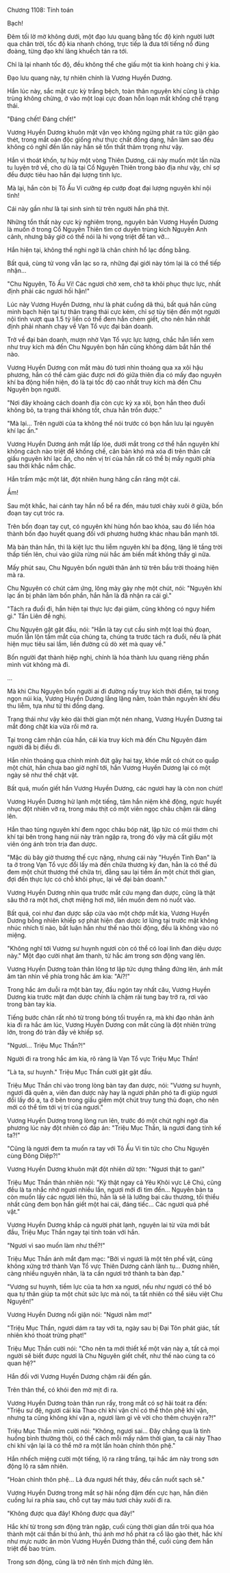 




Chương 1108: Tính toán


Bạch!

Đêm tối lờ mờ không dưới, một đạo lưu quang bằng tốc độ kinh người lướt qua chân trời, tốc độ kia nhanh chóng, trực tiếp là đưa tới tiếng nổ đùng đoàng, từng đạo khí lãng khuếch tán ra tới.

Chỉ là lại nhanh tốc độ, đều không thể che giấu một tia kinh hoàng chi ý kia.

Đạo lưu quang này, tự nhiên chính là Vương Huyền Dương.

Hắn lúc này, sắc mặt cực kỳ trắng bệch, toàn thân nguyên khí cũng là chập trùng không chừng, ở vào một loại cực đoan hỗn loạn mất khống chế trạng thái.

"Đáng chết! Đáng chết!"

Vương Huyền Dương khuôn mặt vặn vẹo không ngừng phát ra tức giận gào thét, trong mắt oán độc giống như thực chất đồng dạng, hắn làm sao đều không có nghĩ đến lần này hắn sẽ tổn thất thảm trọng như vậy.

Hắn vì thoát khốn, tự hủy một vòng Thiên Dương, cái này muốn một lần nữa tu luyện trở về, cho dù là tại Cổ Nguyên Thiên trong bảo địa như vậy, chỉ sợ đều được tiêu hao hắn đại lượng tinh lực.

Mà lại, hắn còn bị Tô Ấu Vi cưỡng ép cướp đoạt đại lượng nguyên khí nội tình!

Cái này gần như là tại sinh sinh từ trên người hắn phá thịt.

Những tổn thất này cực kỳ nghiêm trọng, nguyên bản Vương Huyền Dương là muốn ở trong Cổ Nguyên Thiên tìm cơ duyên trùng kích Nguyên Anh cảnh, nhưng bây giờ có thể nói là hi vọng triệt để tan vỡ...

Hắn hiện tại, không thể nghi ngờ là chân chính hổ lạc đồng bằng.

Bất quá, cùng tử vong vẫn lạc so ra, những đại giới này tóm lại là có thể tiếp nhận...

"Chu Nguyên, Tô Ấu Vi! Các ngươi chờ xem, chờ ta khôi phục thực lực, nhất định phải các ngươi hối hận!"

Lúc này Vương Huyền Dương, như là phát cuồng dã thú, bất quá hắn cũng minh bạch hiện tại tự thân trạng thái cực kém, chỉ sợ tùy tiện đến một người nội tình vượt qua 1.5 tỷ liền có thể đem hắn chém giết, cho nên hắn nhất định phải nhanh chạy về Vạn Tổ vực đại bản doanh.

Trở về đại bản doanh, mượn nhờ Vạn Tổ vực lực lượng, chắc hẳn liền xem như truy kích mà đến Chu Nguyên bọn hắn cũng không dám bắt hắn thế nào.

Vương Huyền Dương con mắt màu đỏ tươi nhìn thoáng qua xa xôi hậu phương, hắn có thể cảm giác được nơi đó giữa thiên địa có mấy đạo nguyên khí ba động hiển hiện, đó là tại tốc độ cao nhất truy kích mà đến Chu Nguyên bọn người.

"Nơi đây khoảng cách doanh địa còn cực kỳ xa xôi, bọn hắn theo đuổi không bỏ, ta trạng thái không tốt, chưa hẳn trốn được."

"Mà lại... Trên người của ta không thể nói trước có bọn hắn lưu lại nguyên khí lạc ấn."

Vương Huyền Dương ánh mắt lấp lóe, dưới mắt trong cơ thể hắn nguyên khí không cách nào triệt để khống chế, căn bản khó mà xóa đi trên thân cất giấu nguyên khí lạc ấn, cho nên vị trí của hắn rất có thể bị mấy người phía sau thời khắc nắm chắc.

Hắn trầm mặc một lát, đột nhiên hung hăng cắn răng một cái.

Ầm!

Sau một khắc, hai cánh tay hắn nổ bể ra đến, máu tươi chảy xuôi ở giữa, bốn đoạn tay cụt tróc ra.

Trên bốn đoạn tay cụt, có nguyên khí hùng hồn bao khỏa, sau đó liền hóa thành bốn đạo huyết quang đối với phương hướng khác nhau bắn mạnh tới.

Mà bản thân hắn, thì là kiệt lực thu liễm nguyên khí ba động, lặng lẽ tầng trời thấp tiến lên, chui vào giữa rừng núi hắc ám biến mất không thấy gì nữa.

Mấy phút sau, Chu Nguyên bốn người thân ảnh từ trên bầu trời thoáng hiện mà ra.

Chu Nguyên có chút cảm ứng, lông mày gảy nhẹ một chút, nói: "Nguyên khí lạc ấn bị phân làm bốn phần, hắn hẳn là đã nhận ra cái gì."

"Tách ra đuổi đi, hắn hiện tại thực lực đại giảm, cũng không có nguy hiểm gì." Tần Liên đề nghị.

Chu Nguyên gật gật đầu, nói: "Hẳn là tay cụt cầu sinh một loại thủ đoạn, muốn lẫn lộn tầm mắt của chúng ta, chúng ta trước tách ra đuổi, nếu là phát hiện mục tiêu sai lầm, liền đường cũ dò xét mà quay về."

Bốn người đạt thành hiệp nghị, chính là hóa thành lưu quang riêng phần mình vút không mà đi.

...

Mà khi Chu Nguyên bốn người ai đi đường nấy truy kích thời điểm, tại trong ngọn núi kia, Vương Huyền Dương lẳng lặng nằm, toàn thân nguyên khí đều thu liễm, tựa như tử thi đồng dạng.

Trạng thái như vậy kéo dài thời gian một nén nhang, Vương Huyền Dương tai mắt đóng chặt kia vừa rồi mở ra.

Tại trong cảm nhận của hắn, cái kia truy kích mà đến Chu Nguyên đám người đã bị điều đi.

Hắn nhìn thoáng qua chính mình đứt gãy hai tay, khóe mắt có chút co quắp một chút, hắn chưa bao giờ nghĩ tới, hắn Vương Huyền Dương lại có một ngày sẽ như thế chật vật.

Bất quá, muốn giết hắn Vương Huyền Dương, các ngươi hay là còn non chút!

Vương Huyền Dương hừ lạnh một tiếng, tâm hắn niệm khẽ động, ngực huyết nhục đột nhiên vỡ ra, trong máu thịt có một viên ngọc châu chậm rãi dâng lên.

Hắn thao túng nguyên khí đem ngọc châu bóp nát, lập tức có mùi thơm chi khí tại bên trong hang núi này tràn ngập ra, trong đó vậy mà cất giấu một viên óng ánh tròn trịa đan dược.

"Mặc dù bây giờ thương thế cực nặng, nhưng cái này "Huyền Tinh Đan" là ta ở trong Vạn Tổ vực đổi lấy mà đến chữa thương kỳ đan, hẳn là có thể đủ đem một chút thương thế chữa trị, đằng sau lại tiềm ẩn một chút thời gian, đợi đến thực lực có chỗ khôi phục, lại về đại bản doanh."

Vương Huyền Dương nhìn qua trước mắt cứu mạng đan dược, cũng là thật sâu thở ra một hơi, chợt miệng hơi mở, liền muốn đem nó nuốt vào.

Bất quá, coi như đan dược sắp cửa vào một chớp mắt kia, Vương Huyền Dương bỗng nhiên khiếp sợ phát hiện đan dược lơ lửng tại trước mặt không nhúc nhích tí nào, bất luận hắn như thế nào thôi động, đều là không vào nó miệng.

"Không nghĩ tới Vương sư huynh ngươi còn có thể có loại linh đan diệu dược này." Một đạo cười nhạt âm thanh, từ hắc ám trong sơn động vang lên.

Vương Huyền Dương toàn thân lông tơ lập tức dựng thẳng đứng lên, ánh mắt âm tàn nhìn về phía trong hắc ám kia: "Ai?!"

Trong hắc ám duỗi ra một bàn tay, đầu ngón tay nhất câu, Vương Huyền Dương kia trước mặt đan dược chính là chậm rãi tung bay trở ra, rơi vào trong bàn tay kia.

Tiếng bước chân rất nhỏ từ trong bóng tối truyền ra, mà khi đạo nhân ảnh kia đi ra hắc ám lúc, Vương Huyền Dương con mắt cũng là đột nhiên trừng lớn, trong đó tràn đầy vẻ khiếp sợ.

"Ngươi... Triệu Mục Thần?!"

Người đi ra trong hắc ám kia, rõ ràng là Vạn Tổ vực Triệu Mục Thần!

"Là ta, sư huynh." Triệu Mục Thần cười gật gật đầu.

Triệu Mục Thần chỉ vào trong lòng bàn tay đan dược, nói: "Vương sư huynh, ngươi đã quên a, viên đan dược này hay là ngươi phân phó ta đi giúp ngươi đổi lấy đó a, ta ở bên trong giấu giếm một chút truy tung thủ đoạn, cho nên mới có thể tìm tới vị trí của ngươi."

Vương Huyền Dương trong lòng run lên, trước đó một chút nghi ngờ địa phương lúc này đột nhiên có đáp án: "Triệu Mục Thần, là ngươi đang tính kế ta?!"

"Cũng là ngươi đem ta muốn ra tay với Tô Ấu Vi tin tức cho Chu Nguyên cùng Đông Diệp?!"

Vương Huyền Dương khuôn mặt đột nhiên dữ tợn: "Ngươi thật to gan!"

Triệu Mục Thần thản nhiên nói: "Kỳ thật ngay cả Yêu Khôi vực Lê Chú, cũng đều là ta nhắc nhở ngươi nhiều lần, ngươi mới đi tìm đến... Nguyên bản ta còn muốn lấy các ngươi liên thủ, hẳn là sẽ là lưỡng bại câu thương, tối thiểu nhất cũng đem bọn hắn giết một hai cái, đáng tiếc... Các ngươi quá phế vật."

Vương Huyền Dương khắp cả người phát lạnh, nguyên lai từ vừa mới bắt đầu, Triệu Mục Thần ngay tại tính toán với hắn.

"Ngươi vì sao muốn làm như thế?!"

Triệu Mục Thần ánh mắt đạm mạc: "Bởi vì ngươi là một tên phế vật, cũng không xứng trở thành Vạn Tổ vực Thiên Dương cảnh lãnh tụ... Đương nhiên, càng nhiều nguyên nhân, là ta cần ngươi trở thành ta bàn đạp."

"Vương sư huynh, tiềm lực của ta hơn xa ngươi, nếu như ngươi có thể bỏ qua tự thân giúp ta một chút sức lực mà nói, ta tất nhiên có thể siêu việt Chu Nguyên!"

Vương Huyền Dương nổi giận nói: "Ngươi nằm mơ!"

"Triệu Mục Thần, ngươi dám ra tay với ta, ngày sau bị Đại Tôn phát giác, tất nhiên khó thoát trừng phạt!"

Triệu Mục Thần cười nói: "Cho nên ta mới thiết kế một ván này a, tất cả mọi người sẽ biết được ngươi là Chu Nguyên giết chết, như thế nào cùng ta có quan hệ?"

Hắn đối với Vương Huyền Dương chậm rãi đến gần.

Trên thân thể, có khói đen mờ mịt đi ra.

Vương Huyền Dương toàn thân run rẩy, trong mắt có sợ hãi toát ra đến: "Triệu sư đệ, ngươi cái kia Thao chi khí vận chỉ có thể thôn phệ khí vận, nhưng ta cũng không khí vận a, ngươi làm gì vẽ vời cho thêm chuyện ra?!"

Triệu Mục Thần mỉm cười nói: "Không, ngươi sai... Đây chẳng qua là tình huống bình thường thôi, có thể cách mỗi mấy năm thời gian, ta cái này Thao chi khí vận lại là có thể mở ra một lần hoàn chỉnh thôn phệ."

Hắn nhếch miệng cười một tiếng, lộ ra răng trắng, tại hắc ám này trong sơn động lộ ra sâm nhiên.

"Hoàn chỉnh thôn phệ... Là đưa ngươi hết thảy, đều cắn nuốt sạch sẽ."

Vương Huyền Dương trong mắt sợ hãi nồng đậm đến cực hạn, hắn điên cuồng lui ra phía sau, chỗ cụt tay máu tươi chảy xuôi đi ra.

"Không được qua đây! Không được qua đây!"

Hắc khí từ trong sơn động tràn ngập, cuối cùng thời gian dần trôi qua hóa thành một cái thần bí thú ảnh, thú ảnh mơ hồ phát ra cổ lão gào thét, hắc khí như mực nước ăn mòn Vương Huyền Dương thân thể, cuối cùng đem hắn triệt để bao trùm.

Trong sơn động, cũng là trở nên tĩnh mịch đứng lên.




